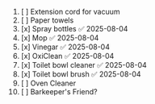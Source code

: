 1. [ ] Extension cord for vacuum 
2. [ ] Paper towels 
3. [x] Spray bottles ✅ 2025-08-04
4. [x] Mop ✅ 2025-08-04
5. [x] Vinegar ✅ 2025-08-04
6. [x] OxiClean ✅ 2025-08-04
7. [x] Toilet bowl cleaner ✅ 2025-08-04
8. [x] Toilet bowl brush ✅ 2025-08-04
9. [ ] Oven Cleaner
10. [ ] Barkeeper's Friend?